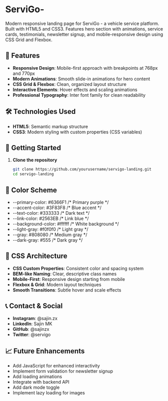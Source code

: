 # ServiGo-
Modern responsive landing page for ServiGo - a vehicle service platform. Built with HTML5 and CSS3. Features hero section with animations, service cards, testimonials, newsletter signup, and mobile-responsive design using CSS Grid and Flexbox.


## 🎨 Features

- **Responsive Design**: Mobile-first approach with breakpoints at 768px and 770px
- **Modern Animations**: Smooth slide-in animations for hero content
- **CSS Grid & Flexbox**: Clean, organized layout structure
- **Interactive Elements**: Hover effects and scaling animations
- **Professional Typography**: Inter font family for clean readability

## 🛠️ Technologies Used

- **HTML5**: Semantic markup structure
- **CSS3**: Modern styling with custom properties (CSS variables)

## 🚀 Getting Started

1. **Clone the repository**
   ```bash
   git clone https://github.com/yourusername/servigo-landing.git
   cd servigo-landing

## 🎨 Color Scheme
- --primary-color: #6366F1    /* Primary purple */  
- --accent-color: #3F83F8     /* Blue accent */
- --text-color: #333333       /* Dark text */
- --link-color: #2563EB       /* Link blue */
- --background-color: #ffffff /* White background */
- --light-gray: #f0f0f0       /* Light gray */
- --gray: #808080             /* Medium gray */
- --dark-gray: #555           /* Dark gray */


## 📐 CSS Architecture
- **CSS Custom Properties**: Consistent color and spacing system
- **BEM-like Naming**: Clear, descriptive class names
- **Mobile-First**: Responsive design starting from mobile
- **Flexbox & Grid**: Modern layout techniques
- **Smooth Transitions**: Subtle hover and scale effects

## 📞 Contact & Social
- **Instagram**: @sajin.zx
- **LinkedIn**: Sajin MK
- **GitHub**: @sajinzx
- **Twitter**: @servigo

## 📈 Future Enhancements

- Add JavaScript for enhanced interactivity
- Implement form validation for newsletter signup
- Add loading animations
- Integrate with backend API
- Add dark mode toggle
- Implement lazy loading for images
